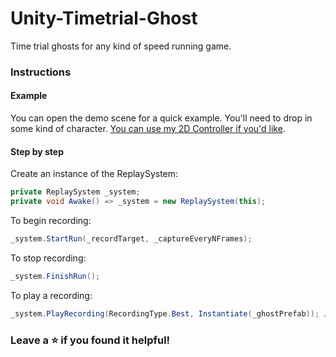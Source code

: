 # Unity-Timetrial-Ghost
Time trial ghosts for any kind of speed running game.



### Instructions

#### Example
You can open the demo scene for a quick example. You'll need to drop in some kind of character. [You can use my 2D Controller if you'd like](https://www.patreon.com/tarodev).

#### Step by step
Create an instance of the ReplaySystem:
```cs
private ReplaySystem _system;
private void Awake() => _system = new ReplaySystem(this);
```

To begin recording:
```cs
_system.StartRun(_recordTarget, _captureEveryNFrames);
```

To stop recording:
```cs
_system.FinishRun();
```

To play a recording:
```cs
_system.PlayRecording(RecordingType.Best, Instantiate(_ghostPrefab)); // The ghost should be a very basic prefab without colliders or rigidbodies. See the demo scene for an example.
```

### Leave a ⭐ if you found it helpful!
